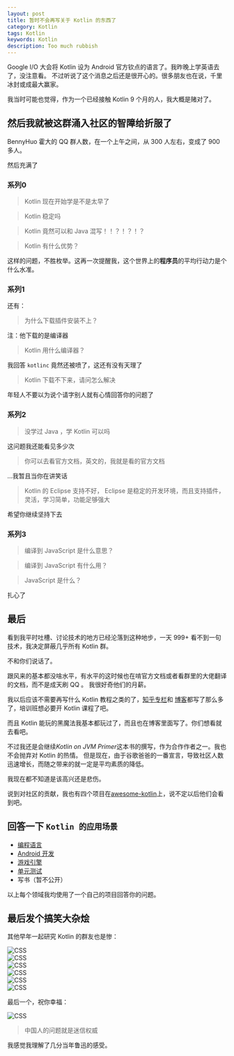 ```yaml
---
layout: post
title: 暂时不会再写关于 Kotlin 的东西了
category: Kotlin
tags: Kotlin
keywords: Kotlin
description: Too much rubbish
---
```


Google I/O 大会将 Kotlin 设为 Android 官方钦点的语言了。我昨晚上学英语去了，没注意看。
不过听说了这个消息之后还是很开心的。很多朋友也在说，千里冰封或成最大赢家。

我当时可能也觉得，作为一个已经接触 Kotlin 9 个月的人，我大概是赌对了。

## 然后我就被这群涌入社区的智障给折服了

BennyHuo 霍大的 QQ 群人数，在一个上午之间，从 300 人左右，变成了 900 多人。

然后充满了

### 系列0

> Kotlin 现在开始学是不是太早了

> Kotlin 稳定吗

> Kotlin 竟然可以和 Java 混写！！？！？！？

> Kotlin 有什么优势？

这样的问题，不胜枚举。这再一次提醒我，这个世界上的**程序员**的平均行动力是个什么水准。

### 系列1

还有：

> 为什么下载插件安装不上？

注：他下载的是编译器

> Kotlin 用什么编译器？

我回答 `kotlinc` 竟然还被喷了，这还有没有天理了

> Kotlin 下载不下来，请问怎么解决

年轻人不要以为说个请字别人就有心情回答你的问题了

### 系列2

> 没学过 Java ，学 Kotlin 可以吗

这问题我还能看见多少次

> 你可以去看官方文档，英文的，我就是看的官方文档

...我暂且当你在讲笑话

> Kotlin 的 Eclipse 支持不好， Eclipse 是稳定的开发环境，而且支持插件，灵活，学习简单，功能足够强大

希望你继续坚持下去

### 系列3

> 编译到 JavaScript 是什么意思？

> 编译到 JavaScript 有什么用？

> JavaScript 是什么？

扎心了

## 最后

看到我平时吐槽、讨论技术的地方已经沦落到这种地步，一天 999\+ 看不到一句技术，我决定屏蔽几乎所有 Kotlin 群。

不和你们说话了。

跟风来的基本都没啥水平，有水平的这时候也在啃官方文档或者看群里的大佬翻译的文档，而不是成天刷 QQ 。
我很好奇他们的月薪。

我以后应该不需要再写什么 Kotlin 教程之类的了，[知乎专栏](https://zhuanlan.zhihu.com/ice1k)和
[博客](http://ice1000.org/categories/#Kotlin)都写了那么多了，培训班想必要开 Kotlin 课程了吧。

而且 Kotlin 能玩的黑魔法我基本都玩过了，而且也在博客里面写了。你们想看就去看吧。

不过我还是会继续*Kotlin on JVM Primer*这本书的撰写，作为合作作者之一。我也不会抛弃对 Kotlin 的热情。
但是现在，由于谷歌爸爸的一番宣言，导致社区人数迅速增长，而随之带来的就一定是平均素质的降低。

我现在都不知道是该高兴还是悲伤。

说到对社区的贡献，我也有四个项目在[awesome-kotlin](https://kotlin.link/?q=ice)上，说不定以后他们会看到吧。

## 回答一下 `Kotlin 的应用场景`

+ [编程语言](https://github.com/lice-lang/lice)
+ [Android 开发](https://github.com/ice1000/KitikuMaker)
+ [游戏引擎](https://github.com/icela/FriceEngine)
+ [单元测试](https://github.com/ice1000/algo4j)
+ 写书（暂不公开）

以上每个领域我均使用了一个自己的项目回答你的问题。

## 最后发个搞笑大杂烩

其他早年一起研究 Kotlin 的群友也是惨：

![CSS](https://coding.net/u/ice1000/p/Images/git/raw/master/blog-img/15/0.jpg)<br/>
![CSS](https://coding.net/u/ice1000/p/Images/git/raw/master/blog-img/15/1.jpg)<br/>
![CSS](https://coding.net/u/ice1000/p/Images/git/raw/master/blog-img/15/2.jpg)<br/>
![CSS](https://coding.net/u/ice1000/p/Images/git/raw/master/blog-img/15/3.jpg)<br/>
![CSS](https://coding.net/u/ice1000/p/Images/git/raw/master/blog-img/15/4.jpg)<br/>
![CSS](https://coding.net/u/ice1000/p/Images/git/raw/master/blog-img/15/5.jpg)<br/>

最后一个，祝你幸福：

![CSS](https://coding.net/u/ice1000/p/Images/git/raw/master/blog-img/15/6.jpg)

> 中国人的问题就是迷信权威

我感觉我理解了几分当年鲁迅的感受。
